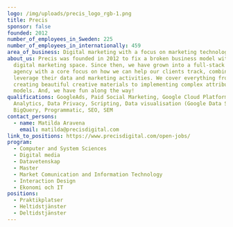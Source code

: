 ```yaml
---
logo: /img/uploads/precis_logo_rgb-1.png
title: Precis
sponsor: false
founded: 2012
number_of_employees_in_Sweden: 225
number_of_employees_in_internationally: 459
area_of_business: Digital marketing with a focus on marketing technology, data and analytics.
about_us: Precis was founded in 2012 to fix a broken business model within the
  digital marketing space. Since then, we have grown into a full-stack media
  agency with a core focus on how we can help our clients track, combine and
  leverage their data and marketing activities. We cover everything from
  creating beautiful creative materials to implementing complex attribution
  models. And, we have fun along the way!
qualifications: GoogleAds, Paid Social Marketing, Google Cloud Platform, Google
  Analytics, Data Privacy, Scripting, Data visualisation (Google Data Studio),
  BigQuery, Programmatic, SEO, SEM
contact_persons:
  - name: Matilda Aravena
    email: matilda@precisdigital.com
link_to_positions: https://www.precisdigital.com/open-jobs/
program:
  - Computer and System Sciences
  - Digital media
  - Datavetenskap
  - Master
  - Market Comunication and Information Technology
  - Interaction Design
  - Ekonomi och IT
positions:
  - Praktikplatser
  - Heltidstjänster
  - Deltidstjänster
---
```

